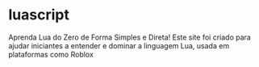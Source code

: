 # luascript
Aprenda Lua do Zero de Forma Simples e Direta! Este site foi criado para ajudar iniciantes a entender e dominar a linguagem Lua, usada em plataformas como Roblox
